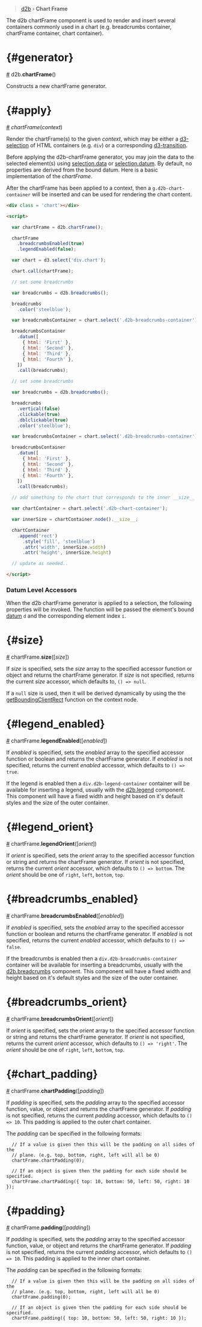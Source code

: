> [d2b](../README.md) › **Chart Frame**

The d2b chartFrame component is used to render and insert several containers commonly used in a chart (e.g. breadcrumbs container, chartFrame container, chart container).

# {#generator}
[#](chart_frame) d2b.**chartFrame**()

Constructs a new chartFrame generator.

# {#apply}
[#](#apply) *chartFrame*(*context*)

Render the chartFrame(s) to the given *context*, which may be either a [d3-selection](https://github.com/d3/d3-selection) of HTML containers (e.g. `div`) or a corresponding [d3-transition](https://github.com/d3/d3-transition).

Before applying the d2b-chartFrame generator, you may join the data to the selected element(s) using [selection.data](https://github.com/d3/d3-selection#selection_data) or [selection.datum](https://github.com/d3/d3-selection#selection_datum). By default, no properties are derived from the bound datum. Here is a basic implementation of the *chartFrame*.

After the chartFrame has been applied to a context, then a `g.d2b-chart-container` will be inserted and can be used for rendering the chart content.

```html
<div class = 'chart'></div>

<script>

  var chartFrame = d2b.chartFrame();

  chartFrame
    .breadcrumbsEnabled(true)
    .legendEnabled(false);

  var chart = d3.select('div.chart');

  chart.call(chartFrame);

  // set some breadcrumbs

  var breadcrumbs = d2b.breadcrumbs();

  breadcrumbs
    .color('steelblue');

  var breadcrumbsContainer = chart.select('.d2b-breadcrumbs-container');

  breadcrumbsContainer
    .datum([
      { html: 'First' },
      { html: 'Second' },
      { html: 'Third' },
      { html: 'Fourth' },
    ])
    .call(breadcrumbs);

  // set some breadcrumbs

  var breadcrumbs = d2b.breadcrumbs();

  breadcrumbs
    .vertical(false)
    .clickable(true)
    .dblclickable(true)
    .color('steelblue');

  var breadcrumbsContainer = chart.select('.d2b-breadcrumbs-container');

  breadcrumbsContainer
    .datum([
      { html: 'First' },
      { html: 'Second' },
      { html: 'Third' },
      { html: 'Fourth' },
    ])
    .call(breadcrumbs);

  // add something to the chart that corresponds to the inner __size__

  var chartContainer = chart.select('.d2b-chart-container');

  var innerSize = chartContainer.node().__size__;

  chartContainer
    .append('rect')
      .style('fill', 'steelblue')
      .attr('width', innerSize.width)
      .attr('height', innerSize.height)

  // update as needed..

</script>
```

### Datum Level Accessors

When the d2b chartFrame generator is applied to a selection, the following properties will be invoked. The function will be passed the element's bound [datum](https://github.com/d3/d3-selection#selection_datum) `d` and the corresponding element index `i`.

# {#size}
[#](#size) chartFrame.**size**([*size*])

If *size* is specified, sets the *size* array to the specified accessor function or object and returns the chartFrame generator. If *size* is not specified, returns the current *size* accessor, which defaults to, `() => null`.

If a `null` size is used, then it will be derived dynamically by using the the [getBoundingClientRect](https://developer.mozilla.org/en-US/docs/Web/API/Element/getBoundingClientRect) function on the context node.

# {#legend_enabled}
[#](#legend_enabled) chartFrame.**legendEnabled**([*enabled*])

If *enabled* is specified, sets the *enabled* array to the specified accessor function or boolean and returns the chartFrame generator. If *enabled* is not specified, returns the current *enabled* accessor, which defaults to `() => true`.

If the legend is enabled then a `div.d2b-legend-container` container will be available for inserting a legend, usually with the [d2b.legend](legend.md) component. This component will have a fixed width and height based on it's default styles and the size of the outer container.

# {#legend_orient}
[#](#legend_orient) chartFrame.**legendOrient**([*orient*])

If *orient* is specified, sets the *orient* array to the specified accessor function or string and returns the chartFrame generator. If *orient* is not specified, returns the current *orient* accessor, which defaults to `() => bottom`. The *orient* should be one of `right`, `left`, `bottom`, `top`.

# {#breadcrumbs_enabled}
[#](#breadcrumbs_enabled) chartFrame.**breadcrumbsEnabled**([*enabled*])

If *enabled* is specified, sets the *enabled* array to the specified accessor function or boolean and returns the chartFrame generator. If *enabled* is not specified, returns the current *enabled* accessor, which defaults to `() => false`.

If the breadcrumbs is enabled then a `div.d2b-breadcrumbs-container` container will be available for inserting a breadcrumbs, usually with the [d2b.breadcrumbs](breadcrumbs.md) component. This component will have a fixed width and height based on it's default styles and the size of the outer container.

# {#breadcrumbs_orient}
[#](#breadcrumbs_orient) chartFrame.**breadcrumbsOrient**([*orient*])

If *orient* is specified, sets the *orient* array to the specified accessor function or string and returns the chartFrame generator. If *orient* is not specified, returns the current *orient* accessor, which defaults to `() => 'right'`. The *orient* should be one of `right`, `left`, `bottom`, `top`.

# {#chart_padding}
[#](#chart_padding) chartFrame.**chartPadding**([*padding*])

If *padding* is specified, sets the *padding* array to the specified accessor function, value, or object and returns the chartFrame generator. If *padding* is not specified, returns the current *padding* accessor, which defaults to `() => 10`. This padding is applied to the outer chart container.

The *padding* can be specified in the following formats:

```
  // If a value is given then this will be the padding on all sides of the
  // plane. (e.g. top, bottom, right, left will all be 0)
  chartFrame.chartPadding(0);
```

```
  // If an object is given then the padding for each side should be specified.
  chartFrame.chartPadding({ top: 10, bottom: 50, left: 50, right: 10 });
```

# {#padding}
[#](#padding) chartFrame.**padding**([*padding*])

If *padding* is specified, sets the *padding* array to the specified accessor function, value, or object and returns the chartFrame generator. If *padding* is not specified, returns the current *padding* accessor, which defaults to `() => 10`. This padding is applied to the inner chart container.

The *padding* can be specified in the following formats:

```
  // If a value is given then this will be the padding on all sides of the
  // plane. (e.g. top, bottom, right, left will all be 0)
  chartFrame.padding(0);
```

```
  // If an object is given then the padding for each side should be specified.
  chartFrame.padding({ top: 10, bottom: 50, left: 50, right: 10 });
```
